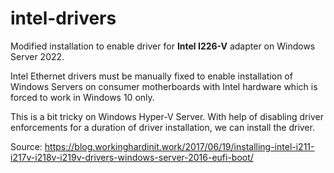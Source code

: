 # intel-drivers

Modified installation to enable driver for **Intel I226-V** adapter
on Windows Server 2022.

Intel Ethernet drivers must be manually fixed to enable installation of Windows Servers
on consumer motherboards with Intel hardware which is forced to work in Windows 10 only.

This is a bit tricky on Windows Hyper-V Server. With help of disabling driver
enforcements for a duration of driver installation, we can install the driver.


Source: <https://blog.workinghardinit.work/2017/06/19/installing-intel-i211-i217v-i218v-i219v-drivers-windows-server-2016-eufi-boot/>
